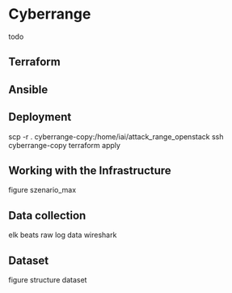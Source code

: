 # Cyberrange

todo

## Terraform



## Ansible

## Deployment

scp -r .  cyberrange-copy:/home/iai/attack_range_openstack
ssh cyberrange-copy
terraform apply


## Working with the Infrastructure

figure szenario_max

## Data collection

elk beats
raw log data
wireshark

## Dataset

figure structure dataset
